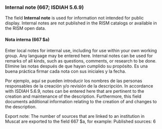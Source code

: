 ### Internal note (667; ISDIAH 5.6.9)

The field **Internal note** is used for information not intended for public display. Internal notes are not published in the RISM catalogs or available in the RISM open data.



#### Nota interna (667 $a)

Enter local notes for internal use, including for use within your own working group. Any language may be entered here. Internal notes can be used for remarks of all kinds, such as questions, comments, or research to be done. Elimine las notas después de que hayan cumplido su propósito. Es una buena práctica firmar cada nota con sus iniciales y la fecha.

Por ejemplo, aquí se pueden introducir los nombres de las personas responsables de la creación y/o revisión de la descripción. In accordance with ISDIAH 5.6.9, notes can be entered here that are pertinent to the creation and maintenance of the description. Furthermore, this field documents additional information relating to the creation of and changes to the description.

Export note: The number of sources that are linked to an institution in Muscat are exported to the field 667 $a, for example: Published sources: 6
